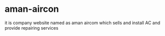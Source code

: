 # aman-aircon
it is company website named as aman aircom which sells and install AC and provide repairing services
